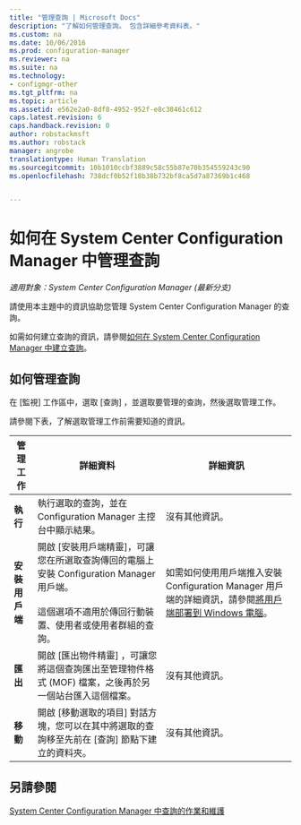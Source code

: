 ```yaml
---
title: "管理查詢 | Microsoft Docs"
description: "了解如何管理查詢。 包含詳細參考資料表。"
ms.custom: na
ms.date: 10/06/2016
ms.prod: configuration-manager
ms.reviewer: na
ms.suite: na
ms.technology:
- configmgr-other
ms.tgt_pltfrm: na
ms.topic: article
ms.assetid: e562e2a0-8df8-4952-952f-e8c38461c612
caps.latest.revision: 6
caps.handback.revision: 0
author: robstackmsft
ms.author: robstack
manager: angrobe
translationtype: Human Translation
ms.sourcegitcommit: 10b1010ccbf3889c58c55b87e70b354559243c90
ms.openlocfilehash: 738dcf0b52f18b38b732bf8ca5d7a87369b1c468


---
```

# <a name="how-to-manage-queries-in-system-center-configuration-manager"></a>如何在 System Center Configuration Manager 中管理查詢

*適用對象：System Center Configuration Manager (最新分支)*

請使用本主題中的資訊協助您管理 System Center Configuration Manager 的查詢。  

 如需如何建立查詢的資訊，請參閱[如何在 System Center Configuration Manager 中建立查詢](../../../core/servers/manage/create-queries.md)。  

## <a name="how-to-manage-queries"></a>如何管理查詢  
 在 [監視]  工作區中，選取 [查詢] ，並選取要管理的查詢，然後選取管理工作。  

 請參閱下表，了解選取管理工作前需要知道的資訊。  

|管理工作|詳細資料|詳細資訊|  
|---------------------|-------------|----------------------|  
|**執行**|執行選取的查詢，並在 Configuration Manager 主控台中顯示結果。|沒有其他資訊。|  
|**安裝用戶端**|開啟 [安裝用戶端精靈]，可讓您在所選取查詢傳回的電腦上安裝 Configuration Manager 用戶端。<br /><br /> 這個選項不適用於傳回行動裝置、使用者或使用者群組的查詢。|如需如何使用用戶端推入安裝 Configuration Manager 用戶端的詳細資訊，請參閱[將用戶端部署到 Windows 電腦](/sccm/core/clients/deploy/deploy-clients-to-windows-computers)。|  
|**匯出**|開啟 [匯出物件精靈]  ，可讓您將這個查詢匯出至管理物件格式 (MOF) 檔案，之後再於另一個站台匯入這個檔案。|沒有其他資訊。|  
|**移動**|開啟 [移動選取的項目]  對話方塊，您可以在其中將選取的查詢移至先前在 [查詢]  節點下建立的資料夾。|沒有其他資訊。|  

## <a name="see-also"></a>另請參閱  
 [System Center Configuration Manager 中查詢的作業和維護](../../../core/servers/manage/operations-and-maintenance-for-queries.md)



<!--HONumber=Dec16_HO3-->


